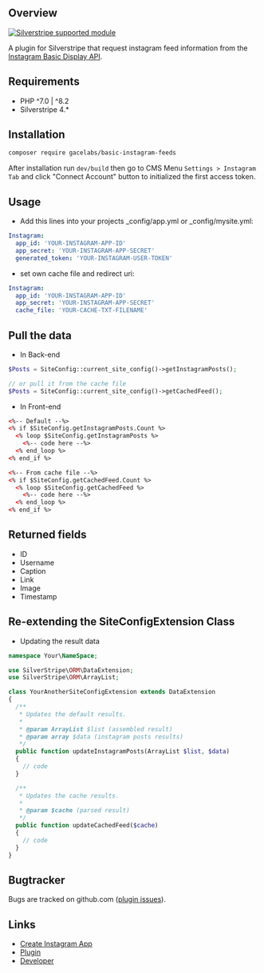 ## Overview

<!-- [![CI](https://github.com/silverstripe/silverstripe-installer/actions/workflows/ci.yml/badge.svg)](https://github.com/silverstripe/silverstripe-installer/actions/workflows/ci.yml) -->
[![Silverstripe supported module](https://img.shields.io/badge/silverstripe-supported-0071C4.svg)](https://www.silverstripe.org/software/addons/silverstripe-commercially-supported-module-list/)

A plugin for Silverstripe that request instagram feed information from the [Instagram Basic Display API](https://developers.facebook.com/docs/instagram-basic-display-api/getting-started/).

## Requirements
* PHP ^7.0 | ^8.2
* Silverstripe 4.*

## Installation

```sh
composer require gacelabs/basic-instagram-feeds
```
After installation run `dev/build` then go to CMS Menu `Settings > Instagram Tab` 
and click "Connect Account" button to initialized the first access token.

## Usage

* Add this lines into your projects _config/app.yml or _config/mysite.yml:
```yml
Instagram:
  app_id: 'YOUR-INSTAGRAM-APP-ID'
  app_secret: 'YOUR-INSTAGRAM-APP-SECRET'
  generated_token: 'YOUR-INSTAGRAM-USER-TOKEN'
```
* set own cache file and redirect uri:
```yml
Instagram:
  app_id: 'YOUR-INSTAGRAM-APP-ID'
  app_secret: 'YOUR-INSTAGRAM-APP-SECRET'
  cache_file: 'YOUR-CACHE-TXT-FILENAME'
```
<!-- redirect_uri: 'YOUR-INSTAGRAM-REDIRECT-URI' -->
<!-- `NOTE for redirect_uri config:` Echo the GET parameter "code" in your instagram valid OAuth redirect uri script -->

## Pull the data

* In Back-end 
```php
$Posts = SiteConfig::current_site_config()->getInstagramPosts();

// or pull it from the cache file 
$Posts = SiteConfig::current_site_config()->getCachedFeed();
```
* In Front-end 
```html
<%-- Default --%>
<% if $SiteConfig.getInstagramPosts.Count %>
  <% loop $SiteConfig.getInstagramPosts %>
    <%-- code here --%>
  <% end_loop %>
<% end_if %>

<%-- From cache file --%>
<% if $SiteConfig.getCachedFeed.Count %>
  <% loop $SiteConfig.getCachedFeed %>
    <%-- code here --%>
  <% end_loop %>
<% end_if %>
```
## Returned fields
 * ID
 * Username
 * Caption
 * Link
 * Image
 * Timestamp

<!-- ## For refreshing the Instagram Token & cache file -->

<!-- You can set a cron job with this url [https://your-project.com/dev/tasks/set-instagram-cache](https://your-project.com/dev/tasks/set-instagram-cache) to refresh, 
If current token is older than 24 hours but younger than 60 days. -->

## Re-extending the SiteConfigExtension Class

* Updating the result data

```php
namespace Your\NameSpace;

use SilverStripe\ORM\DataExtension;
use SilverStripe\ORM\ArrayList;

class YourAnotherSiteConfigExtension extends DataExtension
{
  /**
   * Updates the default results.
   * 
   * @param ArrayList $list (assembled result)
   * @param array $data (instagram posts results)
   */
  public function updateInstagramPosts(ArrayList $list, $data)
  {
    // code
  }

  /**
   * Updates the cache results.
   * 
   * @param $cache (parsed result)
   */
  public function updateCachedFeed($cache)
  {
    // code
  }
}
```


## Bugtracker

Bugs are tracked on github.com ([plugin issues](https://github.com/gacelabs/basic-instagram-feeds/issues)).

## Links

 * [Create Instagram App](https://github.com/gacelabs/basic-instagram-feeds/blob/main/docs/instagram.md)
 * [Plugin](https://github.com/gacelabs/basic-instagram-feeds)
 * [Developer](https://github.com/gacelabs)
